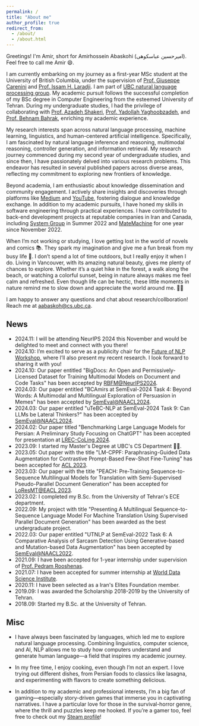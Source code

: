 ```yaml
---
permalink: /
title: "About me"
author_profile: true
redirect_from: 
  - /about/
  - /about.html
---
```


Greetings! I'm Amir, short for Amirhossein Abaskohi (امیرحسین عباسکوهی). Feel free to call me Amir 😄.

I am currently embarking on my journey as a first-year MSc student at the University of British Columbia, under the supervision of [Prof. Giuseppe Carenini](https://www.cs.ubc.ca/~carenini) and 
[Prof. Issam H. Laradji](https://issamlaradji.github.io/). I am part of [UBC natural language processing group](https://nlp.cs.ubc.ca). My academic pursuit follows the successful completion of my BSc degree in Computer Engineering from the esteemed University of Tehran. During my undergraduate studies, I had the privilege of collaborating with [Prof. Azadeh Shakeri](https://ece.ut.ac.ir/en/~shakery), [Prof. Yadollah Yaghoobzadeh](https://yyaghoobzadeh.github.io/), and [Prof. Behnam Bahrak](https://ece.ut.ac.ir/en/~bahrak/network), enriching my academic experience.

My research interests span across natural language processing, machine learning, linguistics, and human-centered artificial intelligence. Specifically, I am fascinated by natural language inference and reasoning, multimodal reasoning, controller generation, and information retrieval. My research journey commenced during my second year of undergraduate studies, and since then, I have passionately delved into various research problems. This endeavor has resulted in several published papers across diverse areas, reflecting my commitment to exploring new frontiers of knowledge.

Beyond academia, I am enthusiastic about knowledge dissemination and community engagement. I actively share insights and discoveries through platforms like [Medium](https://medium.com/@amirhossein.abaskohi) and [YouTube](https://www.youtube.com/@amirhossein_abaskohi), fostering dialogue and knowledge exchange. In addition to my academic pursuits, I have honed my skills in software engineering through practical experiences. I have contributed to back-end development projects at reputable companies in Iran and Canada, including [System Group](https://en.systemgroup.net/) in Summer 2022 and [MateMachine](https://matemachine.com/) for one year since November 2022.

When I’m not working or studying, I love getting lost in the world of novels and comics 📚. They spark my imagination and give me a fun break from my busy life 🌟. I don’t spend a lot of time outdoors, but I really enjoy it when I do. Living in Vancouver, with its amazing natural beauty, gives me plenty of chances to explore. Whether it’s a quiet hike in the forest, a walk along the beach, or watching a colorful sunset, being in nature always makes me feel calm and refreshed. Even though life can be hectic, these little moments in nature remind me to slow down and appreciate the world around me. 🌿✨

I am happy to answer any questions and chat about research/collboration! Reach me at <a href="mailto:aabaskoh@cs.ubc.ca">aabaskoh@cs.ubc.ca</a>.

## News
- 2024.11: I will be attending NeurIPS 2024 this November and would be delighted to meet and connect with you there!
- 2024.10: I’m excited to serve as a publicity chair for the [Future of NLP Workshop](https://nlp.cs.ubc.ca/future-of-nlp-workshop), where I’ll also present my recent research. I look forward to sharing it with you!
- 2024.10: Our paper entitled "BigDocs: An Open and Permissively-Licensed Dataset for Training Multimodal Models on Document and Code Tasks" has been accepted by [RBFM@NeurIPS2024](https://asu-apg.github.io/rbfm/).
- 2024.03: Our paper entitled "BCAmirs at SemEval-2024 Task 4: Beyond Words: A Multimodal and Multilingual Exploration of Persuasion in Memes" has been accepted by [SemEval@NAACL2024](https://semeval.github.io/SemEval2024/).
- 2024.03: Our paper entitled "uTeBC-NLP at SemEval-2024 Task 9: Can LLMs be Lateral Thinkers?" has been accepted by [SemEval@NAACL2024](https://semeval.github.io/SemEval2024/).
- 2024.02: Our paper titled "Benchmarking Large Language Models for Persian: A Preliminary Study Focusing on ChatGPT" has been accepted for presentation at [LREC-CoLing 2024](https://lrec-coling-2024.org/).
- 2023.09: I started my Master's Degree at UBC's CS Department 🥳🥳.
- 2023.05: Out paper with the title "LM-CPPF: Paraphrasing-Guided Data Augmentation for Contrastive Prompt-Based Few-Shot Fine-Tuning"
  has been accepted for [ACL 2023](https://2023.aclweb.org/).
- 2023.03: Our paper with the title "PEACH: Pre-Training Sequence-to-Sequence Multilingual Models for Translation with Semi-Supervised Pseudo-Parallel Document Generation"
  has been accepted for [LoResMT@EACL 2023](https://sites.google.com/view/loresmt/).
- 2023.02: I completed my B.Sc. from the University of Tehran's ECE department.
- 2022.09: My project with title "Presenting A Multilingual Sequence-to-Sequence Language Model For Machine Translation Using Supervised Parallel Document Generation" has been awarded as the best undergraduate project.
- 2022.03: Our paper entitled "UTNLP at SemEval-2022 Task 6: A Comparative Analysis of Sarcasm Detection Using Generative-based and Mutation-based Data Augmentation" has been accepted by [SemEval@NAACL2022](https://semeval.github.io/SemEval2022/).
- 2021.09: I have been accepted for 1-year internship under supervision of [Prof. Pedram Rooshenas](https://rooshenas.github.io/).
- 2021.07: I have been accepted for summer internship at [World Data Science Institute](https://worlddatascience.tech).
- 2020.11: I have been selected as a Iran's Elites Foundation member.
- 2019.09: I was awarded the Scholarship 2018-2019 by the University of Tehran.
- 2018.09: Started my B.Sc. at the University of Tehran.


## Misc
- I have always been fascinated by languages, which led me to explore natural language processing. Combining linguistics, computer science, and AI, NLP allows me to study how computers understand and generate human language—a field that inspires my academic journey.

- In my free time, I enjoy cooking, even though I’m not an expert. I love trying out different dishes, from Persian foods to classics like lasagna, and experimenting with flavors to create something delicious.
  
- In addition to my academic and professional interests, I’m a big fan of gaming—especially story-driven games that immerse you in captivating narratives. I have a particular love for those in the survival-horror genre, where the thrill and puzzles keep me hooked. If you’re a gamer too, feel free to check out my [Steam profile](https://steamcommunity.com/profiles/76561199162754559)!

